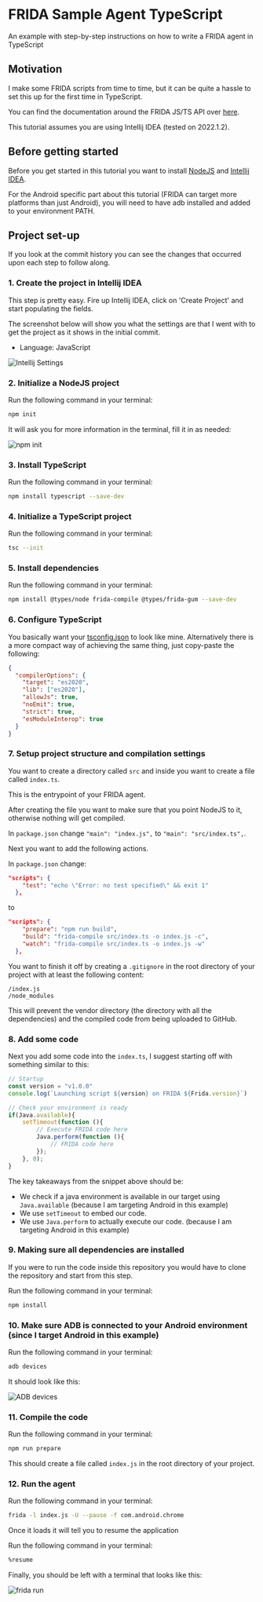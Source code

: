 # FRIDA Sample Agent TypeScript
An example with step-by-step instructions on how to write a FRIDA agent in TypeScript

## Motivation
I make some FRIDA scripts from time to time, but it can be quite a hassle to set this up for the first time in TypeScript.

You can find the documentation around the FRIDA JS/TS API over [here](https://frida.re/docs/javascript-api/).

This tutorial assumes you are using Intellij IDEA (tested on 2022.1.2).

## Before getting started
Before you get started in this tutorial you want to install [NodeJS](https://nodejs.dev/en/learn/how-to-install-nodejs/) and [Intellij IDEA](https://www.jetbrains.com/idea/).

For the Android specific part about this tutorial (FRIDA can target more platforms than just Android), you will need to have adb installed and added to your environment PATH.

## Project set-up

If you look at the commit history you can see the changes that occurred upon each step to follow along.

### 1. Create the project in Intellij IDEA
This step is pretty easy.
Fire up Intellij IDEA, click on 'Create Project' and start populating the fields.

The screenshot below will show you what the settings are that I went with to get the project as it shows in the initial commit.

* Language: JavaScript

![Intellij Settings]()

### 2. Initialize a NodeJS project
Run the following command in your terminal:
```sh
npm init
```

It will ask you for more information in the terminal, fill it in as needed:

![npm init]()

### 3. Install TypeScript
Run the following command in your terminal:
```sh
npm install typescript --save-dev
```

### 4. Initialize a TypeScript project
Run the following command in your terminal:
```sh
tsc --init
```

### 5. Install dependencies
Run the following command in your terminal:
```sh
npm install @types/node frida-compile @types/frida-gum --save-dev
```

### 6. Configure TypeScript
You basically want your [tsconfig.json]() to look like mine.
Alternatively there is a more compact way of achieving the same thing, just copy-paste the following:
```json
{
  "compilerOptions": {
    "target": "es2020",
    "lib": ["es2020"],
    "allowJs": true,
    "noEmit": true,
    "strict": true,
    "esModuleInterop": true
  }
}
```

### 7. Setup project structure and compilation settings
You want to create a directory called `src` and inside you want to create a file called `index.ts`.

This is the entrypoint of your FRIDA agent.

After creating the file you want to make sure that you point NodeJS to it, otherwise nothing will get compiled.

In `package.json` change `"main": "index.js",` to `"main": "src/index.ts",`.

Next you want to add the following actions.

In `package.json` change:
```json
"scripts": {
    "test": "echo \"Error: no test specified\" && exit 1"
  },
```

to 

```json
"scripts": {
    "prepare": "npm run build",
    "build": "frida-compile src/index.ts -o index.js -c",
    "watch": "frida-compile src/index.ts -o index.js -w"
  },
```

You want to finish it off by creating a `.gitignore` in the root directory of your project with at least the following content:
```
/index.js
/node_modules
```
This will prevent the vendor directory (the directory with all the dependencies) and the compiled code from being uploaded to GitHub.

### 8. Add some code
Next you add some code into the `index.ts`, I suggest starting off with something similar to this:

```typescript
// Startup
const version = "v1.0.0"
console.log(`Launching script ${version} on FRIDA ${Frida.version}`)

// Check your environment is ready
if(Java.available){
    setTimeout(function (){
        // Execute FRIDA code here
        Java.perform(function (){
            // FRIDA code here
        });
    }, 0);
}
```

The key takeaways from the snippet above should be:
* We check if a java environment is available in our target using `Java.available` (because I am targeting Android in this example)
* We use `setTimeout` to embed our code.
* We use `Java.perform` to actually execute our code. (because I am targeting Android in this example)

### 9. Making sure all dependencies are installed
If you were to run the code inside this repository you would have to clone the repository and start from this step.

Run the following command in your terminal:
```sh
npm install
```

### 10. Make sure ADB is connected to your Android environment (since I target Android in this example)
Run the following command in your terminal:
```sh
adb devices
```

It should look like this:

![ADB devices]()

### 11. Compile the code
Run the following command in your terminal:
```sh
npm run prepare
```

This should create a file called `index.js` in the root directory of your project.

### 12. Run the agent
Run the following command in your terminal:
```sh
frida -l index.js -U --pause -f com.android.chrome
```

Once it loads it will tell you to resume the application

Run the following command in your terminal:
```sh
%resume
```

Finally, you should be left with a terminal that looks like this:

![frida run]()
